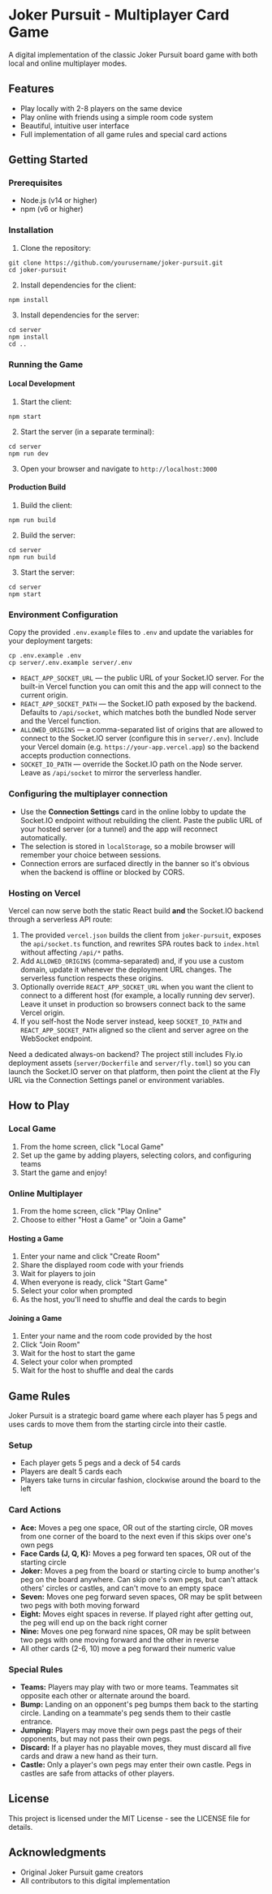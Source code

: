# Joker Pursuit - Multiplayer Card Game

A digital implementation of the classic Joker Pursuit board game with both local and online multiplayer modes.

## Features

- Play locally with 2-8 players on the same device
- Play online with friends using a simple room code system
- Beautiful, intuitive user interface
- Full implementation of all game rules and special card actions

## Getting Started

### Prerequisites

- Node.js (v14 or higher)
- npm (v6 or higher)

### Installation

1. Clone the repository:
```
git clone https://github.com/yourusername/joker-pursuit.git
cd joker-pursuit
```

2. Install dependencies for the client:
```
npm install
```

3. Install dependencies for the server:
```
cd server
npm install
cd ..
```

### Running the Game

#### Local Development

1. Start the client:
```
npm start
```

2. Start the server (in a separate terminal):
```
cd server
npm run dev
```

3. Open your browser and navigate to `http://localhost:3000`

#### Production Build

1. Build the client:
```
npm run build
```

2. Build the server:
```
cd server
npm run build
```

3. Start the server:
```
cd server
npm start
```

### Environment Configuration

Copy the provided `.env.example` files to `.env` and update the variables for your deployment targets:

```
cp .env.example .env
cp server/.env.example server/.env
```

- `REACT_APP_SOCKET_URL` — the public URL of your Socket.IO server. For the built-in Vercel function you can omit this and the app will connect to the current origin.
- `REACT_APP_SOCKET_PATH` — the Socket.IO path exposed by the backend. Defaults to `/api/socket`, which matches both the bundled Node server and the Vercel function.
- `ALLOWED_ORIGINS` — a comma-separated list of origins that are allowed to connect to the Socket.IO server (configure this in `server/.env`). Include your Vercel domain (e.g. `https://your-app.vercel.app`) so the backend accepts production connections.
- `SOCKET_IO_PATH` — override the Socket.IO path on the Node server. Leave as `/api/socket` to mirror the serverless handler.

### Configuring the multiplayer connection

- Use the **Connection Settings** card in the online lobby to update the Socket.IO endpoint without rebuilding the client. Paste the public URL of your hosted server (or a tunnel) and the app will reconnect automatically.
- The selection is stored in `localStorage`, so a mobile browser will remember your choice between sessions.
- Connection errors are surfaced directly in the banner so it's obvious when the backend is offline or blocked by CORS.

### Hosting on Vercel

Vercel can now serve both the static React build **and** the Socket.IO backend through a serverless API route:

1. The provided `vercel.json` builds the client from `joker-pursuit`, exposes the `api/socket.ts` function, and rewrites SPA routes back to `index.html` without affecting `/api/*` paths.
2. Add `ALLOWED_ORIGINS` (comma-separated) and, if you use a custom domain, update it whenever the deployment URL changes. The serverless function respects these origins.
3. Optionally override `REACT_APP_SOCKET_URL` when you want the client to connect to a different host (for example, a locally running dev server). Leave it unset in production so browsers connect back to the same Vercel origin.
4. If you self-host the Node server instead, keep `SOCKET_IO_PATH` and `REACT_APP_SOCKET_PATH` aligned so the client and server agree on the WebSocket endpoint.

Need a dedicated always-on backend? The project still includes Fly.io deployment assets (`server/Dockerfile` and `server/fly.toml`) so you can launch the Socket.IO server on that platform, then point the client at the Fly URL via the Connection Settings panel or environment variables.

## How to Play

### Local Game

1. From the home screen, click "Local Game"
2. Set up the game by adding players, selecting colors, and configuring teams
3. Start the game and enjoy!

### Online Multiplayer

1. From the home screen, click "Play Online"
2. Choose to either "Host a Game" or "Join a Game"

#### Hosting a Game

1. Enter your name and click "Create Room"
2. Share the displayed room code with your friends
3. Wait for players to join
4. When everyone is ready, click "Start Game"
5. Select your color when prompted
6. As the host, you'll need to shuffle and deal the cards to begin

#### Joining a Game

1. Enter your name and the room code provided by the host
2. Click "Join Room"
3. Wait for the host to start the game
4. Select your color when prompted
5. Wait for the host to shuffle and deal the cards

## Game Rules

Joker Pursuit is a strategic board game where each player has 5 pegs and uses cards to move them from the starting circle into their castle.

### Setup
- Each player gets 5 pegs and a deck of 54 cards
- Players are dealt 5 cards each
- Players take turns in circular fashion, clockwise around the board to the left

### Card Actions
- **Ace:** Moves a peg one space, OR out of the starting circle, OR moves from one corner of the board to the next even if this skips over one's own pegs
- **Face Cards (J, Q, K):** Moves a peg forward ten spaces, OR out of the starting circle
- **Joker:** Moves a peg from the board or starting circle to bump another's peg on the board anywhere. Can skip one's own pegs, but can't attack others' circles or castles, and can't move to an empty space
- **Seven:** Moves one peg forward seven spaces, OR may be split between two pegs with both moving forward
- **Eight:** Moves eight spaces in reverse. If played right after getting out, the peg will end up on the back right corner
- **Nine:** Moves one peg forward nine spaces, OR may be split between two pegs with one moving forward and the other in reverse
- All other cards (2-6, 10) move a peg forward their numeric value

### Special Rules
- **Teams:** Players may play with two or more teams. Teammates sit opposite each other or alternate around the board.
- **Bump:** Landing on an opponent's peg bumps them back to the starting circle. Landing on a teammate's peg sends them to their castle entrance.
- **Jumping:** Players may move their own pegs past the pegs of their opponents, but may not pass their own pegs.
- **Discard:** If a player has no playable moves, they must discard all five cards and draw a new hand as their turn.
- **Castle:** Only a player's own pegs may enter their own castle. Pegs in castles are safe from attacks of other players.

## License

This project is licensed under the MIT License - see the LICENSE file for details.

## Acknowledgments

- Original Joker Pursuit game creators
- All contributors to this digital implementation
